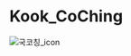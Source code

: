# Kook_CoChing

![국코칭_icon](https://user-images.githubusercontent.com/28584275/93876210-693b8080-fd11-11ea-8bb6-9ab7736eb7a9.png)

